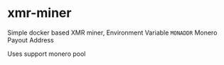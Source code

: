 # xmr-miner
Simple docker based XMR miner,
Environment Variable
```MONADDR``` Monero Payout Address

Uses support monero pool
